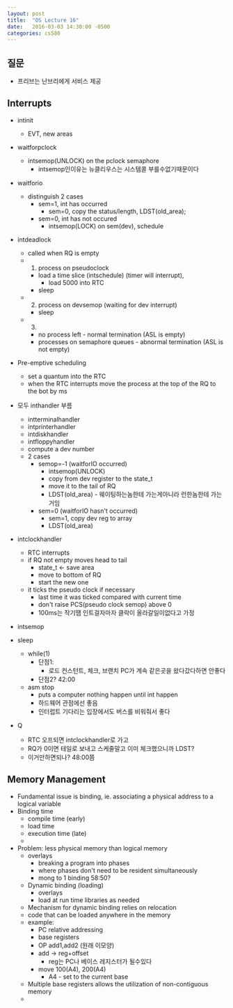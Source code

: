 ```yaml
---
layout: post
title:  "OS Lecture 16"
date:   2016-03-03 14:30:00 -0500
categories: cs580
---
```




## 질문
* 프리브는 난브리에게 서비스 제공


## Interrupts
* intinit
	* EVT, new areas
* waitforpclock
	* intsemop(UNLOCK) on the pclock semaphore
		* intsemop인이유는 뉴클리우스는 시스템콜 부를수없기때문이다
* waitforio
	* distinguish 2 cases
		* sem=1, int has occurred
			* sem=0, copy the status/length, LDST(old_area);
		* sem=0, int has not occured
			* intsemop(LOCK) on sem(dev), schedule
* intdeadlock
	* called when RQ is empty
	* 1) process on pseudoclock
		* load a time slice (intschedule) (timer will interrupt), 
			* load 5000 into RTC
		* sleep
	* 2) process on devsemop (waiting for dev interrupt)
		* sleep
	* 3) 
		* no process left - normal termination (ASL is empty)
		* processes on semaphore queues - abnormal termination (ASL is not empty)
* Pre-emptive scheduling
	* set a quantum into the RTC
	* when the RTC interrupts move the process at the top of the RQ to the bot by ms


* 모두 inthandler 부름
	* intterminalhandler
	* intprinterhandler
	* intdiskhandler
	* intfloppyhandler
	* compute a dev number
	* 2 cases
		* semop=-1 (waitforIO occurred)
			* intsemop(UNLOCK)
			* copy from dev register to the state_t
			* move it to the tail of RQ
			* LDST(old_area) - 웨이팅하는놈한테 가는게아니라 런한놈한테 가는거임
		* sem=0 (waitforIO hasn't occurred)
			* sem=1, copy dev reg to array
			* LDST(old_area)
* intclockhandler
	* RTC interrupts
	* if RQ not empty moves head to tail
		* state_t <- save area
		* move to bottom of RQ
		* start the new one
	* it ticks the pseudo clock if necessary
		* last time it was ticked compared with current time
		* don't raise PCS(pseudo clock semop) above 0
		* 100ms는 작기떔 인트걸자마자 클락이 올라갈일이없다고 가정
* intsemop
* sleep
	* while(1)
		* 단점1: 
			* 로드 컨스턴트, 체크, 브랜치 PC가 계속 같은곳을 왔다갔다하면 안좋다
		* 단점2? 42:00
	* asm stop
		* puts a computer nothing happen until int happen
		* 하드웨어 관점에선 좋음
		* 인터럽트 기다리는 입장에서도 버스를 비워줘서 좋다
* Q
	* RTC 오프되면 intclockhandler로 가고
	* RQ가 0이면 테일로 보내고 스케줄말고 이미 체크했으니까 LDST?
	* 이거만하면되나? 48:00쯤

## Memory Management

* Fundamental issue is binding, ie. associating a physical address to a logical variable
* Binding time
	* compile time (early)
	* load time
	* execution time (late)
	* 
* Problem: less physical memory than logical memory
	* overlays
		* breaking a program into phases
		* where phases don't need to be resident simultaneously
		* mong to 1 binding 58:50?
	* Dynamic binding (loading)
		* overlays
		* load at run time libraries as needed
	* Mechanism for dynamic binding relies on relocation
	* code that can be loaded anywhere in the memory
	* example: 
		* PC relative addressing
		* base registers
		* OP add1,add2 (원래 이모양)
		* add -> reg+offset
			* reg는 PC나 베이스 레지스터가 될수있다
		* move 100(A4), 200(A4)
			* A4 - set to the current base
	* Multiple base registers allows the utilization of non-contiguous memory
	* 


	
	
	
	